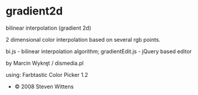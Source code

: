 gradient2d
==========

bilinear interpolation (gradient 2d)

2 dimensional color interpolation based on several rgb points. 


bi.js - bilinear interpolation algorithm;
gradientEdit.js - jQuery based editor


by Marcin Wykręt / dismedia.pl

using: 
Farbtastic Color Picker 1.2
* © 2008 Steven Wittens

